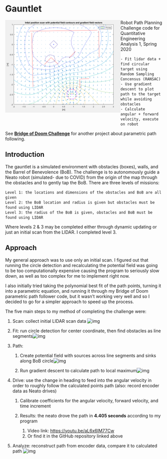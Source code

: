 # Gauntlet

<img align="left" width="370" src="https://github.com/liloheinrich/Gauntlet/blob/master/media/potential_gradient_field.png"> 

Robot Path Planning Challenge code for Quantitative Engineering Analysis 1, Spring 2020

```
- Fit lidar data + find circular target using Random Sampling Concensus (RANSAC)
- Use gradient descent to plot path to the target while avoiding obstacles
- Calculate angular + forward velocity, execute on robot
```
   
See **[Bridge of Doom Challenge](https://github.com/liloheinrich/BridgeOfDoom)** for another project about parametric path following.
<!-- <br/> -->

## Introduction

The gauntlet is a simulated environment with obstacles (boxes), walls, and the Barrel of Benevolence (BoB). The challenge is to autonomously guide a Neato robot (simulated- due to COVID) from the origin of the map through the obstacles and to gently tap the BoB. There are three levels of missions:

```
Level 1: the locations and dimensions of the obstacles and BoB are all given
Level 2: the BoB location and radius is given but obstacles must be found using LIDAR
Level 3: the radius of the BoB is given, obstacles and BoB must be found using LIDAR
```

Where levels 2 & 3 may be completed either through dynamic updating or just an initial scan from the LIDAR. I completed level 3.


## Approach

My general approach was to use only an initial scan. I figured out that running the circle detection and recalculating the potential field was going to be too computationally expensive causing the program to seriously slow down, as well as too complex for me to implement right now.

I also initially tried taking the polynomial best fit of the path points, turning it into a parametric equation, and running it through my Bridge of Doom parametric path follower code, but it wasn’t working very well and so I decided to go for a simpler approach to speed up the process.

The five main steps to my method of completing the challenge were:

1. Scan: collect initial LIDAR scan data ![img](https://lh4.googleusercontent.com/kgWpuCK5-OxbP6FTk6McCl8CWg7kdFzv3qN56wPLcaC9rGXkQcPTOr9BXThKCMDjOKRKc_9E9ZU-NLS9Q_1d2bJVO7Ys2xPoEUM8ipgOHcqRFVU-uOjyCt309okRSwAo90zcjdud)

2. Fit: run circle detection for center coordinate, then find obstacles as line segments![img](https://lh5.googleusercontent.com/mcHq-l3gfBZDij3bowaU7nu_tqbMdMUuZnOVv8C0HwFPtwxJhFFhYdEYYe6E9G6FJro2BbigDrngAOMrHLWAHshRRDMR08lmgAfaEc7BSTwO0LRRUAF1kW-wTwCN-Zfsan8Izz8Y)

3. Path: 

   1.  Create potential field with sources across line segments and sinks along BoB circle![img](https://lh3.googleusercontent.com/RXppRp6rfCVRdcE0V6H1y5ZCujMS_O-BUpkgchaMCY6hFY9j8Y5Kh-w72Svxyb_WNk1vaFUsHCvlVjFMqUeCt8OYnRDJWn130gQEca8xP1YzxEncqo6w7-Bk6dCqWVRkDbScpzXl)

   2. Run gradient descent to calculate path to local maximum![img](https://lh6.googleusercontent.com/0k8IL5rt1sM_tj2yXEgd0OzpWi4t-d99RotHfe83BmYEFwZAPf0QLgyaeAebhJZHA13k51dxB9_bytEYHjIiJzJduxwzuuX35C6Yuj3ooB-jbuzvBgIUSpyDoJQmdDMQPSEVG-1N)

4. Drive: use the change in heading to feed into the angular velocity in order to roughly follow the calculated points path (also: record encoder data as Neato drives)

   1. Calibrate coefficients for the angular velocity, forward velocity, and time increment

   2. Results: the neato drove the path in **4.405 seconds** according to my program
      1. Video link: https://youtu.be/aL6x6IM77Cw
      2. Or find it in the GitHub repository linked above

5. Analyze: reconstruct path from encoder data, compare it to calculated path ![img](https://lh4.googleusercontent.com/-uPqaXCor1a5aKWEWehVme9HrTA30CDOuIFXrs_FFWJXVndvUrCA1Pn5pnook35kIAzPA8xA-YC6wWfO7AwUGQ9whkWAImO1g3ijNsOGD60cKsqIifz2Qm48EOFufc858I4_XZtw)
